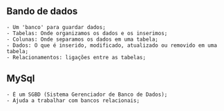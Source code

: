 
## Bando de dados
    - Um 'banco' para guardar dados;
    - Tabelas: Onde organizamos os dados e os inserimos;
    - Colunas: Onde separamos os dados em uma tabela;
    - Dados: O que é inserido, modificado, atualizado ou removido em uma tabela;
    - Relacionamentos: ligações entre as tabelas;

##  MySql
    - É um SGBD (Sistema Gerenciador de Banco de Dados);
    - Ajuda a trabalhar com bancos relacionais;